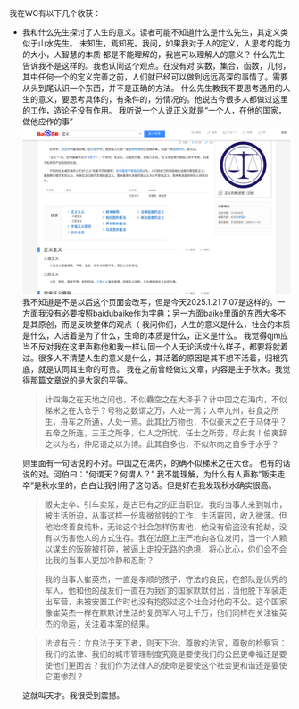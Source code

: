 我在WC有以下几个收获：

- 我和什么先生探讨了人生的意义。读者可能不知道什么是什么先生，其定义类似于山水先生。
未知生，焉知死。我问，如果我对于人的定义，人思考的能力的大小，人智慧的本质 都是不能理解的，我岂可以理解人的意义？
什么先生告诉我不是这样的。我也认同这个观点。在没有对 实数，集合，函数，几何，其中任何一个的定义完善之前，人们就已经可以做到远远高深的事情了。需要从头到尾认识一个东西，并不是正确的方法。
什么先生教我不要思考通用的人生的意义，要思考具体的，有条件的，分情况的。他说古今很多人都做过这里的工作，造论子没有作用。
我听说一个人说正义就是“一个人，在他的国家，做他应作的事”
![输入图片说明](/imgs/2025-01-21/cYKoOs92vgwcn7Va.png)
我不知道是不是以后这个页面会改写，但是今天2025.1.21 7:07是这样的。一方面我没有必要按照baidubaike作为字典；另一方面baike里面的东西大多不是其原创，而是反映整体的观点（
我问你们，人生的意义是什么，社会的本质是什么，人活着是为了什么，生命的本质是什么，正义是什么。
我觉得qjm应当不反对我在这里声称他和我一样认同一个人无论活成什么样子，都要将就着过。很多人不清楚人生的意义是什么，其活着的原因是其不想不活着，归根究底，就是认同其生命的可贵。
我在之前曾经做过文章，内容是庄子秋水。我觉得那篇文章说的是大家的平等。
  > 计四海之在天地之间也，不似礨空之在大泽乎？计中国之在海内，不似稊米之在大仓乎？号物之数谓之万，人处一焉；人卒九州，谷食之所生，舟车之所通，人处一焉。此其比万物也，不似豪末之在于马体乎？五帝之所连，三王之所争，仁人之所忧，任士之所劳，尽此矣！伯夷辞之以为名，仲尼语之以为博。此其自多也，不似尔向之自多于水乎？

  则里面有一句话说的不对。中国之在海内，的确不似稊米之在大仓。
  也有的话说的对。河伯曰：“何谓天？何谓人？”
  我不能理解，为什么有人声称“贩夫走卒”是秋水里的，白白让我引用了这句话。但是好在我发现秋水确实很高。  

  >贩夫走卒、引车卖浆，是古已有之的正当职业。我的当事人来到城市，被生活所迫，从事这样一份卑微贫贱的工作，生活窘困，收入微薄。但他始终善良纯朴，无论这个社会怎样伤害他，他没有偷盗没有抢劫，没有以伤害他人的方式生存。我在法庭上庄严地向各位发问，当一个人赖以谋生的饭碗被打碎，被逼上走投无路的绝境，将心比心，你们会不会比我的当事人更加冷静和忍耐？

  >我的当事人崔英杰，一直是孝顺的孩子，守法的良民，在部队是优秀的军人。他和他的战友们一直在为我们的国家默默付出；当他脱下军装走出军营，未被安置工作时也没有抱怨过这个社会对他的不公。这个国家像崔英杰一样在默默讨生活的复员军人何止千万，他们同样在关注崔英杰的命运，关注着本案的结果。

  >法谚有云：立良法于天下者，则天下治。尊敬的法官，尊敬的检察官：我们的法律、我们的城市管理制度究竟是要使我们的公民更幸福还是要使他们更困苦？我们作为法律人的使命是要使这个社会更和谐还是要使它更惨烈？

  这就叫天才。我很受到震撼。
<!--stackedit_data:
eyJoaXN0b3J5IjpbMTAyMjkzNDY4NF19
-->